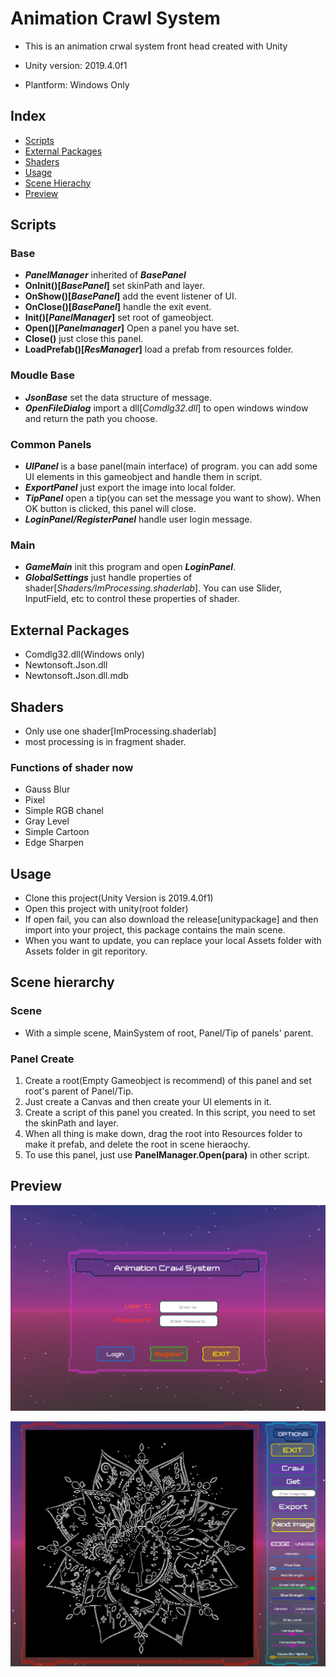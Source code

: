 # Animation Crawl System
- This is an animation crwal system front head created with Unity

- Unity version: 2019.4.0f1
- Plantform: Windows Only

## Index

- [Scripts](#scripts)
- [External Packages](#packages)
- [Shaders](#shaders)
- [Usage](#usage)
- [Scene Hierachy](#scene)
- [Preview](#preview)

<span id='scripts'></span>

## Scripts

### Base

- ***PanelManager*** inherited of ***BasePanel***
- **OnInit()[*BasePanel*]** set skinPath and layer.
- **OnShow()[*BasePanel*]** add the event listener of UI.
- **OnClose()[*BasePanel*]** handle the exit event.
- **Init()[*PanelManager*]** set root of gameobject.
- **Open<T>()[*Panelmanager*]** Open a panel you have set.
- **Close()** just close this panel.
- **LoadPrefab()[*ResManager*]** load a prefab from resources folder.

### Moudle Base

- ***JsonBase*** set the data structure of message.
- ***OpenFileDialog*** import a dll[*Comdlg32.dll*] to open windows window and return the path you choose.

### Common Panels

- ***UIPanel*** is a base panel(main interface) of program. you can add some UI elements in this gameobject and handle them in script.
- ***ExportPanel*** just export the image into local folder.
- ***TipPanel*** open a tip(you can set the message you want to show). When OK button is clicked, this panel will close.
- ***LoginPanel/RegisterPanel*** handle user login message. 

### Main

- ***GameMain*** init this program and open ***LoginPanel***.
- ***GlobalSettings*** just handle properties of shader[*Shaders/ImProcessing.shaderlab*]. You can use Slider, InputField, etc to control these properties of shader.

<span id='packages'></span>

## External Packages

- Comdlg32.dll(Windows only)
- Newtonsoft.Json.dll
- Newtonsoft.Json.dll.mdb

<span id='shaders'></span>

## Shaders

- Only use one shader[ImProcessing.shaderlab]
- most processing is in fragment shader.

### Functions of shader now

- Gauss Blur
- Pixel
- Simple RGB chanel
- Gray Level
- Simple Cartoon
- Edge Sharpen

<span id='usage'></span>

## Usage

- Clone this project(Unity Version is 2019.4.0f1)
- Open this project with unity(root folder)
- If open fail, you can also download the release[unitypackage] and then import into your project, this package contains the main scene.
- When you want to update, you can replace your local Assets folder with Assets folder in git reporitory.

<span id='scene'></span>

## Scene hierarchy

### Scene

- With a simple scene, MainSystem of root, Panel/Tip of panels' parent.

### Panel Create

1. Create a root(Empty Gameobject is recommend) of this panel and set root's parent of Panel/Tip.
2. Just create a Canvas and then create your UI elements in it.
3. Create a script of this panel you created. In this script, you need to set the skinPath and layer.
4. When all thing is make down, drag the root into Resources folder to make it prefab, and delete the root in scene hieraochy.
5. To use this panel, just use **PanelManager.Open<PanelType>(para)** in other script.

<span id='preview'></span>

## Preview

![avatar](001.png)

![avatar](002.png)
